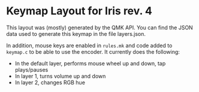 # Keymap Layout for Iris rev. 4

This layout was (mostly) generated by the QMK API. You can find the JSON data
used to generate this keymap in the file layers.json.

In addition, mouse keys are enabled in `rules.mk` and code added to `keymap.c`
to be able to use the encoder. It currently does the following:
- In the default layer, performs mouse wheel up and down, tap plays/pauses
- In layer 1, turns volume up and down
- In layer 2, changes RGB hue
